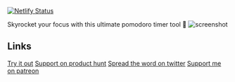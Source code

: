 [![Netlify Status](https://api.netlify.com/api/v1/badges/ee4b759f-f82d-43c1-ac09-6517d4d9539d/deploy-status)](https://app.netlify.com/sites/focushype/deploys)


Skyrocket your focus with this ultimate pomodoro timer tool  🚀
![screenshot](https://user-images.githubusercontent.com/70624701/158976614-46552331-438a-460d-a625-53cae117135b.png)

## Links
[Try it out](https://focushype.software)
[Support on product hunt](https://www.producthunt.com/posts/focushype)
[Spread the word on twitter](https://twitter.com/intent/tweet?text=Skyrocket%20your%20productivity%20with%20Focushype%20https://focushype.software)
[Support me on patreon](https://www.patreon.com/vedantnn7)
